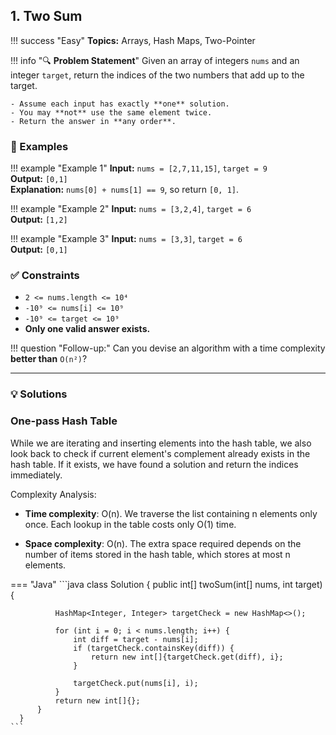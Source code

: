 ## 1. Two Sum 

!!! success "Easy"
    **Topics:** Arrays, Hash Maps, Two-Pointer
  
!!! info "🔍 **Problem Statement**"
    Given an array of integers `nums` and an integer `target`, return the indices of the two numbers that add up to the target.

    - Assume each input has exactly **one** solution.
    - You may **not** use the same element twice.
    - Return the answer in **any order**.

### 📌 Examples

!!! example "Example 1"
    **Input:**  `nums = [2,7,11,15]`, `target = 9`  
    **Output:** `[0,1]`  
    **Explanation:** `nums[0] + nums[1] == 9`, so return `[0, 1]`.

!!! example "Example 2"
    **Input:**  `nums = [3,2,4]`, `target = 6`  
    **Output:** `[1,2]`

!!! example "Example 3"
    **Input:**   `nums = [3,3]`, `target = 6`  
    **Output:** `[0,1]`

### ✅ Constraints
- `2 <= nums.length <= 10⁴`
- `-10⁹ <= nums[i] <= 10⁹`
- `-10⁹ <= target <= 10⁹`
- **Only one valid answer exists.**

!!! question "Follow-up:"
    Can you devise an algorithm with a time complexity **better than** `O(n²)`?

---


### 💡 Solutions

### One-pass Hash Table

While we are iterating and inserting elements into the hash table, we also look back to check if current element's complement already exists in the hash table. If it exists, we have found a solution and return the indices immediately.

Complexity Analysis:

- **Time complexity**: O(n).
We traverse the list containing n elements only once. Each lookup in the table costs only O(1) time.

- **Space complexity**: O(n).
The extra space required depends on the number of items stored in the hash table, which stores at most n elements.

=== "Java"
    ```java
      class Solution {
          public int[] twoSum(int[] nums, int target) {

              HashMap<Integer, Integer> targetCheck = new HashMap<>();
              
              for (int i = 0; i < nums.length; i++) {
                  int diff = target - nums[i];
                  if (targetCheck.containsKey(diff)) {
                      return new int[]{targetCheck.get(diff), i}; 
                  }

                  targetCheck.put(nums[i], i);
              }
              return new int[]{}; 
          }
      }
    ```

<!-- === "Python"
    ```python

    ``` -->

